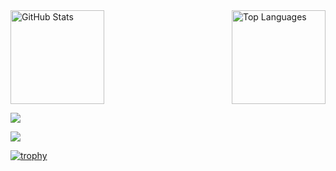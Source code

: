 
<div style="display: flex; justify-content: space-between;">
  <img src="https://github-readme-stats.vercel.app/api/top-langs/?username=Inoue416&layout=compact" alt="GitHub Stats" height="150px"/>
  <img src="https://github-readme-stats.vercel.app/api?username=Inoue416&show_icons=true&theme=transparent" alt="Top Languages" height="150px"/>
</div>

<!-- ![Top Langs](https://github-readme-stats.vercel.app/api/top-langs/?username=Inoue416&layout=compact) -->

<!-- [![Inoue416's GitHub stats](https://github-readme-stats.vercel.app/api?username=Inoue416&show_icons=true&theme=transparent)](https://github.com/Inoue416/github-readme-stats) -->


![](http://github-profile-summary-cards.vercel.app/api/cards/repos-per-language?username=Inoue416&theme=default)

![](http://github-profile-summary-cards.vercel.app/api/cards/most-commit-language?username=Inoue416&theme=default)

[![trophy](https://github-profile-trophy.vercel.app/?username=Inoue416)](https://github.com/ryo-ma/github-profile-trophy)
